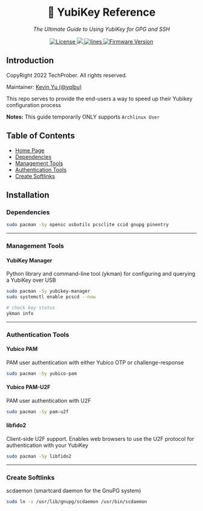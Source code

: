 <h1 align="center">🔐 YubiKey Reference</h1>
<p align="center">
    <em>The Ultimate Guide to Using YubiKey for GPG and SSH</em>
</p>

<p align="center">
    <a href="https://github.com/TechProber/yubikey-reference/blob/master/LICENSE">
      <img src="https://img.shields.io/github/license/TechProber/yubikey-reference?color=critical" alt="License"/>
    </a>
    <a href="https://hits.seeyoufarm.com">
      <img src="https://hits.seeyoufarm.com/api/count/incr/badge.svg?url=https%3A%2F%2Fgithub.com%2FTechProber%2Fyubikey-reference&count_bg=%235322B2&title_bg=%23555555&icon=&icon_color=%23E7E7E7&title=hits&edge_flat=false"/>
    </a>
    <a href="https://img.shields.io/tokei/lines/github/TechProber/yubikey-reference?color=orange">
      <img src="https://img.shields.io/tokei/lines/github/TechProber/yubikey-reference?color=orange" alt="lines">
    </a>
    <a href="https://www.yubico.com/blog/yubikey-firmware-update-yubikey-5-series-with-firmware-5-4/">
        <img src="https://img.shields.io/badge/yubikey--firmware-v5.4.3-brightgreen" alt="Firmware Version">
    </a>
</p>

## Introduction

CopyRight 2022 TechProber. All rights reserved.

Maintainer: [ Kevin Yu (@yqlbu) ](https://github.com/yqlbu)

This repo serves to provide the end-users a way to speed up their Yubikey configuration process

**Notes:** This guide temporarily ONLY supports `Archlinux User`

## Table of Contents

- [Home Page](https://github.com/TechProber/yubikey-reference)
- [Dependencies](#Dependencies)
- [Management Tools](#management-tools)
- [Authentication Tools](#authentication-tools)
- [Create Softlinks](#create-softlinks)

## Installation

### Dependencies

```bash
sudo pacman -Sy opensc usbutils pcsclite ccid gnupg pinentry
```

---

### Management Tools

#### YubiKey Manager

Python library and command-line tool (ykman) for configuring and querying a YubiKey over USB

```bash
sudo pacman -Sy yubikey-manager
sudo systemctl enable pcscd --now

# check key status
ykman info
```

---

### Authentication Tools

#### Yubico PAM

PAM user authentication with either Yubico OTP or challenge-response

```bash
sudo pacman -Sy yubico-pam
```

#### Yubico PAM-U2F

PAM user authentication with U2F

```bash
sudo pacman -Sy pam-u2f
```

#### libfido2

Client-side U2F support. Enables web browsers to use the U2F protocol for authentication with your YubiKey

```bash
sudo pacman -Sy libfido2
```

---

### Create Softlinks

scdaemon (smartcard daemon for the GnuPG system)

```bash
sudo ln -s /usr/lib/gnupg/scdaemon /usr/bin/scdaemon
```
